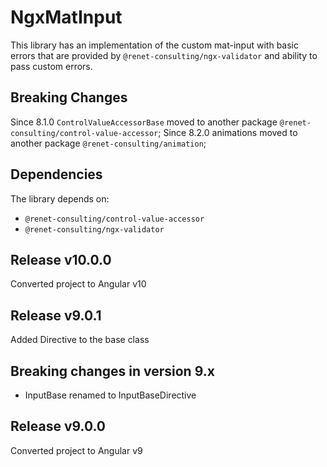 # NgxMatInput

This library has an implementation of the custom mat-input with basic errors that are provided by ``@renet-consulting/ngx-validator`` and ability to pass custom errors.

## Breaking Changes
Since 8.1.0 ``ControlValueAccessorBase`` moved to another package ``@renet-consulting/control-value-accessor``;
Since 8.2.0 animations moved to another package ``@renet-consulting/animation``;

## Dependencies
The library depends on:
- ``@renet-consulting/control-value-accessor``
- ``@renet-consulting/ngx-validator``

## Release v10.0.0
Converted project to Angular v10

## Release v9.0.1
Added Directive to the base class

## Breaking changes in version 9.x
- InputBase renamed to InputBaseDirective

## Release v9.0.0
Converted project to Angular v9
